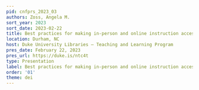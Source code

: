 ```yaml
---
pid: cnfprs_2023_03
authors: Zoss, Angela M.
sort_year: 2023
sort_date: 2023-02-22
title: Best practices for making in-person and online instruction accessible
location: Durham, NC
host: Duke University Libraries – Teaching and Learning Program
pres_date: February 22, 2023
pres_url: https://duke.is/ntc4t
type: Presentation
label: Best practices for making in-person and online instruction accessible
order: '01'
theme: dei
---
```

